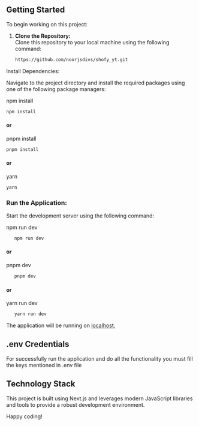 
## Getting Started

To begin working on this project:

1. **Clone the Repository:**  
   Clone this repository to your local machine using the following command:

   ```bash
   https://github.com/noorjsdivs/shofy_yt.git
   ```
   
Install Dependencies:

Navigate to the project directory and install the required packages using one of the following package managers:

npm install
   ```bash
   npm install
```
#### or
pnpm install
   ```bash
   pnpm install
```
#### or
yarn
   ```bash
   yarn
```

### Run the Application:
Start the development server using the following command:

npm run dev
   ```bash
      npm run dev
```
#### or
pnpm dev
   ```bash
      pnpm dev
```
#### or
yarn run dev
   ```bash
      yarn run dev
```
The application will be running on [localhost.](http://localhost:3000/)

## .env Credentials
For successfully run the application and do all the functionality you must fill the keys mentioned in .env file

## Technology Stack
This project is built using Next.js and leverages modern JavaScript libraries and tools to provide a robust development environment.


Happy coding!
